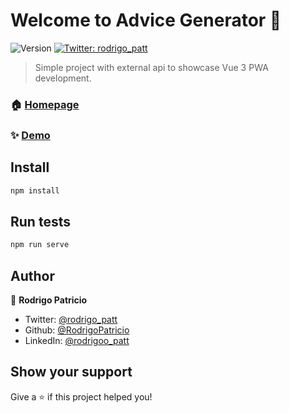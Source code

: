 # Welcome to Advice Generator 👋
![Version](https://img.shields.io/badge/version-v5.0-blue.svg?cacheSeconds=2592000)
[![Twitter: rodrigo\_patt](https://img.shields.io/twitter/follow/rodrigo\_patt.svg?style=social)](https://twitter.com/rodrigo\_patt)

> Simple project with external api to showcase Vue 3 PWA development.

### 🏠 [Homepage](https://advice-generator-pwa.vercel.app/)

### ✨ [Demo](https://advice-generator-pwa.vercel.app/)

## Install

```sh
npm install
```

## Run tests

```sh
npm run serve
```

## Author

👤 **Rodrigo Patricio**

* Twitter: [@rodrigo\_patt](https://twitter.com/rodrigo\_patt)
* Github: [@RodrigoPatricio](https://github.com/RodrigoPatricio)
* LinkedIn: [@rodrigoo\_patt](https://linkedin.com/in/rodrigoo\_patt)

## Show your support

Give a ⭐️ if this project helped you!